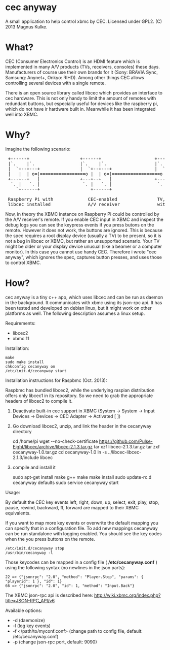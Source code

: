 cec anyway
==========

A small application to help control xbmc by CEC. Licensed under GPL2. (C) 2013 Magnus Kulke.

What?
=====

CEC (Consumer Electronics Control) is an HDMI feature which is implemented in many A/V products (TVs, receivers, consoles)
these days. Manufacturers of course use their own brands for it (Sony: BRAVIA Sync, Samsung: Anynet+, Onkyo: RIHD). Among
other things CEC allows controlling several devices with a single remote. 

There is an open source library called libcec which provides an interface to cec hardware. This is not only handy to limit
the amount of remotes with redundant buttons, but especially useful for devices like the raspberry pi, which do not have
ir hardware built in. Meanwhile it has been integrated well into XBMC.

Why?
====

Imagine the following scenario:

<pre>
 +------+                   +------+                    +------+
 |`.    |`.                 |`.    |`.                  |`.    |`. 
 |  `+--+---+               |  `+--+---+                |  `+--+---+  
 |   |  | o=|=================o |  | o=|==================o |  |   |  
 +---+--+   |               +---+--+   |                +---+--+   |
  `. |   `. |                `. |   `. |                 `. |   `. |
    `+------+                   +------+                    +------+

 Raspberry Pi with             CEC-enabled               TV, panel or beamer 
 libcec installed              A/V receiver              without CEC support  
</pre>

Now, in theory the XBMC instance on Raspberry Pi could be controlled by the A/V receiver's remote. If you enable CEC input
in XBMC and inspect the debug logs you can see the keypress events if you press butons on the remote. However it does not
work, the buttons are ignored. This is because the spec requires a root display device (usually a TV) to be present, so it
is not a bug in libcec or XBMC, but rather an unsupported scenario. Your TV might be older or your display device unusual 
(like a beamer or a computer monitor). In this case you cannot use handy CEC. Therefore i wrote "cec anyway", which ignores
the spec, captures button presses, and uses those to control XBMC.

How?
====

cec anyway is a tiny c++ app, which uses libcec and can be run as daemon in the background. It communicates with xbmc using
its json-rpc api. It has been tested and developed on debian linux, but it might work on other platforms as well. The
following description assumes a linux setup.

Requirements: 

 * libcec2
 * xbmc 11

Installation:

    make
    sudo make install
    chkconfig cecanyway on
    /etc/init.d/cecanyway start
    
Installation instructions for Raspbmc (Oct. 2013):

Raspbmc has bundled libcec2, while the underlying raspian distribution offers only libcec1 in its repository. So we need
to grab the appropriate headers of libcec2 to compile it.

1) Deactivate built-in cec support in XBMC (System -> System -> Input Devices -> Devices -> CEC Adapter -> Activated [ ])
2) Go download libcec2, unzip, and link the header in the cecanyway directory

    cd /home/pi
    wget --no-check-certificate https://github.com/Pulse-Eight/libcec/archive/libcec-2.1.3.tar.gz
    tar xzf libcec-2.1.3.tar.gz
    tar zxf cecanyway-1.0.tar.gz
    cd cecanyway-1.0
    ln -s ../libcec-libcec-2.1.3/include libcec

3) compile and install it    

    sudo apt-get install make g++
    make
    make install
    sudo update-rc.d cecanyway defaults
    sudo service cecanyway start

Usage:

By default the CEC key events left, right, down, up, select, exit, play, stop, pause, rewind, backward, ff, forward are
mapped to their XBMC equivalents.

If you want to map more key events or overwrite the default mapping you can specify that in a configuration file. To add 
new mappings cecanyway can be run standalone with logging enabled. You should see the key codes when the you press buttons
on the remote.

    /etc/init.d/cecanyway stop 
    /usr/bin/cecanyway -l

Those keycodes can be mapped in a config file ( __/etc/cecanyway.conf__ ) using the following syntax (no newlines in the json parts):

    22 => {"jsonrpc": "2.0", "method": "Player.Stop", "params": { "playerid": 1 }, "id": 1}
    66 => {"jsonrpc": "2.0", "id": 1, "method": "Input.Back"}
    
The XBMC json-rpc api is described here: http://wiki.xbmc.org/index.php?title=JSON-RPC_API/v6

Available options:

 * -d (daemonize)
 * -l (log key events)
 * -f </path/to/myconf.conf> (change path to config file, default: /etc/cecanyway.conf)
 * -p <port> (change json-rpc port, default: 9090)
